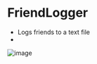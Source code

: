# FriendLogger
- Logs friends to a text file
- 
![image](https://user-images.githubusercontent.com/94489327/212522345-6fd962b3-2a06-4acb-9772-3912a903983b.png)
